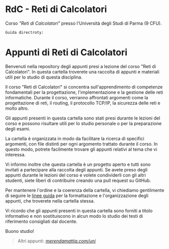 # RdC - Reti di Calcolatori
Corso _"Reti di Calcolatori"_ presso l'Università degli Studi di Parma (9 CFU).

```
Guida directroty:
```

# Appunti di Reti di Calcolatori
Benvenuti nella repository degli appunti presi a lezione del corso "Reti di Calcolatori". In questa cartella troverete una raccolta di appunti e materiali utili per lo studio di questa disciplina.

Il corso "Reti di Calcolatori" si concentra sull'apprendimento di competenze fondamentali per la progettazione, l'implementazione e la gestione delle reti informatiche. Durante il corso, verranno affrontati argomenti come la progettazione di reti, il routing, il protocollo TCP/IP, la sicurezza delle reti e molto altro.

Gli appunti presenti in questa cartella sono stati presi durante le lezioni del corso e possono risultare utili per lo studio personale o per la preparazione degli esami.

La cartella è organizzata in modo da facilitare la ricerca di specifici argomenti, con file distinti per ogni argomento trattato durante il corso. In questo modo, potrete facilmente trovare gli appunti relativi al tema che vi interessa.

Vi informo inoltre che questa cartella è un progetto aperto e tutti sono invitati a partecipare alla raccolta degli appunti. Se avete preso degli appunti durante le lezioni del corso e volete condividerli con gli altri studenti, siete liberi di contribuire creando una pull request su GitHub.

Per mantenere l'ordine e la coerenza della cartella, vi chiediamo gentilmente di seguire le [linee guida](http://bit.ly/3lfPQiB) per la formattazione e l'organizzazione degli appunti, che troverete nella cartella stessa.

Vi ricordo che gli appunti presenti in questa cartella sono forniti a titolo informativo e non sostituiscono in alcun modo lo studio dei testi di riferimento consigliati dal docente.

Buono studio!

> Altri appunti: _[merendamattia.com/uni](https://www.merendamattia.com/uni.html)_
